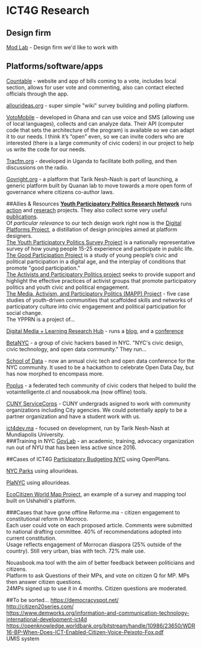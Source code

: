 # ICT4G Research

## Design firm
[Mod Lab](https://mod-lab.com/) - Design firm we'd like to work with 

## Platforms/software/apps
[Countable](https://www.countable.us/) - website and app of bills coming to a vote, includes local section, allows for user vote and commenting, also can contact elected officials through the app.  

[allourideas.org](http://allourideas.org/) - super simple "wiki" survey building and polling platform.  

[VotoMobile](https://www.votomobile.org/) - developed in Ghana and can use voice and SMS (allowing use of local languages), collects and can analyze data. Their API (computer code that sets the architecture of the program) is available so we can adapt it to our needs. I think it’s “open” even, so we can invite coders who are interested (there is a large community of civic coders) in our project to help us write the code for our needs.  

[Tracfm.org](http://tracfm.org/) - developed in Uganda to facilitate both polling, and then discussions on the radio.  

[Govright.org](http://govright.org/) - a platform that Tarik Nesh-Nash is part of launching, a generic platform built by Quanan lab to move towards a more open form of governance where citizens co-author laws.  

##Allies & Resources
**[Youth Participatory Politics Research Network](http://ypp.dmlcentral.net/)** runs [action](http://ypp.dmlcentral.net/action-projects) and [reserach](http://ypp.dmlcentral.net/research-projects) projects. They also collect some very useful [publications](http://ypp.dmlcentral.net/publications).   
Of _particular relevance_ to our tech design work right now is the [Digital Platforms Project](http://ypp.dmlcentral.net/projects/digital-platforms-project), a distillation of design principles aimed at platform designers.  
[The Youth Participatory Politics Survey Project](http://ypp.dmlcentral.net/projects/youth-participatory-politics-survey-project) is a nationally representative survey of how young people 15-25 experience and participate in public life.  
[The Good Participation Project](http://ypp.dmlcentral.net/projects/good-participation-project) is a study of young people’s civic and political participation in a digital age, and the interplay of conditions that promote "good participation."  
[The Activists and Participatory Politics project](http://ypp.dmlcentral.net/projects/activists-and-participatory-politics) seeks to provide support and highlight the effective practices of activist groups that promote participatory politics and youth civic and political engagement.  
[The Media, Activism, and Participatory Politics (MAPP) Project](http://ypp.dmlcentral.net/projects/media-activism-and-participatory-politics) - five case studies of youth-driven communities that scaffolded skills and networks of participatory culture into civic engagement and political participation for social change.  
The YPPRN is a project of...  

[Digital Media + Learning Research Hub](http://dmlhub.net/) - runs a [blog](http://dmlcentral.net/), and a [conference](http://dmlhub.net/conference/)  

[BetaNYC](https://beta.nyc/) - a group of civic hackers based in NYC. "NYC's civic design, civic technology, and open data community." They run...  

[School of Data](https://schoolofdata.nyc/open-call-for-school-of-data-session-proposals/) - now an annual civic tech and open data conference for the NYC community. It used to be a hackathon to celebrate Open Data Day, but has now morphed to encompass more.  

[Poplus](http://poplus.org) - a federated tech community of civic coders that helped to build the votaintelligente.cl and nousabook.ma (now offline) tools.  

[CUNY ServiceCorps](http://www1.cuny.edu/sites/servicecorps/community-partners/current/) - CUNY undergrads asigned to work with community organizations including City agencies. We could potentially apply to be a partner organization and have a student work with us.  

[ict4dev.ma](http://ict4dev.ma) - focused on development, run by Tarik Nesh-Nash at Mundiapolis University.  
###Training in NYC
[GovLab](http://govlab.org) - an academic, training, advocacy organization run out of NYU that has been less active since 2016.

##Cases of ICT4G
[Participatory Budgeting NYC](http://ideas.pbnyc.org/page/about) using OpenPlans.  

[NYC Parks](http://blog.allourideas.org/post/49023446765/new-york-city-parks) using allourideas.  

[PlaNYC](http://blog.allourideas.org/post/6326304438/making-new-york-greener-and-greater) using allourideas.  

[EcoCitizen World Map Project](http://ecocitizenworldmap.org/), an example of a survey and mapping tool built on Ushahidi's platform.  

###Cases that have gone offline
Reforme.ma - citizen engagement to constitutional reform in Morroco.    
Each user could vote on each proposed article. Comments were submitted to national drafting committee. 40% of recommendations adopted into current constitution.  
Usage reflects engagement of Morrocan diaspora (25% outside of the country). Still very urban, bias with tech. 72% male use.  

Nouasbook.ma tool with the aim of better feedback between politicians and citizens.  
Platform to ask Questions of their MPs, and vote on citizen Q for MP. MPs then answer citizen questions.  
24MPs signed up to use it in 4 months. Citizen questions are moderated.

##To be sorted...
https://democracyspot.net/  
http://citizen20series.com/  
https://www.demworks.org/information-and-communication-technology-international-development-ict4d  
https://openknowledge.worldbank.org/bitstream/handle/10986/23650/WDR16-BP-When-Does-ICT-Enabled-Citizen-Voice-Peixoto-Fox.pdf  
UMIS system

